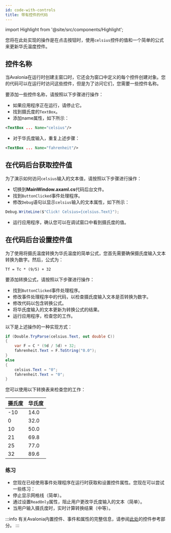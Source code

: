```yaml
---
id: code-with-controls
title: 带有控件的代码
---
```


import Highlight from '@site/src/components/Highlight';

您将在此处实现的操作是在点击按钮时，使用`celsius`控件的值和一个简单的公式来更新华氏温度控件。

## 控件名称

当Avalonia在运行时创建主窗口时，它还会为窗口中定义的每个控件创建对象。您的代码可以在运行时访问这些控件，但是为了访问它们，您需要一些控件名称。

要添加一些控件名称，请按照以下步骤进行操作：

- 如果应用程序正在运行，请停止它。
- 找到摄氏度的`TextBox`。
- 添加name属性，如下所示：

```xml
<TextBox ... Name="celsius"/>
```

- 对于华氏度输入，重复上述步骤：

```xml
<TextBox ... Name="fahrenheit"/>
```

## 在代码后台获取控件值

为了演示如何访问`celsius`输入的文本值，请按照以下步骤进行操作：

- 切换到**MainWindow.axaml.cs**代码后台文件。
- 找到`ButtonClicked`事件处理程序。
- 修改`Debug`语句以显示`celsius`输入的文本属性，如下所示：

```csharp
Debug.WriteLine($"Click! Celsius={celsius.Text}");
```

- 运行应用程序，确认您可以在调试窗口中看到摄氏度的值。

## 在代码后台设置控件值

为了使用将摄氏温度转换为华氏温度的简单公式，您首先需要确保摄氏度输入文本转换为数字。然后，公式为：

```
Tf = Tc * (9/5) + 32
```

要添加转换公式，请按照以下步骤进行操作：

- 找到`ButtonClicked`事件处理程序。
- 修改事件处理程序中的代码，以检查摄氏度输入文本是否转换为数字。
- 修改代码以包含转换公式。
- 将华氏度输入的文本更新为转换公式的结果。
- 运行应用程序，检查您的工作。

以下是上述操作的一种实现方式：

```csharp
if (Double.TryParse(celsius.Text, out double C))
{
    var F = C * (9d / 5d) + 32;
    fahrenheit.Text = F.ToString("0.0");
}
else
{
    celsius.Text = "0";
    fahrenheit.Text = "0";
}
```

您可以使用以下转换表来检查您的工作：

| 摄氏度 | 华氏度 |
| ---------- | --------- |
| -10        | 14.0      |
| 0          | 32.0      |
| 10         | 50.0      |
| 21         | 69.8      |
| 25         | 77.0      |
| 32         | 89.6      |

### 练习

- 您现在已经使用事件处理程序在运行时获取和设置控件属性。您现在可以尝试一些练习：
- 停止显示网格线（简单）。
- 通过设置`ReadOnly`属性，阻止用户更改华氏度输入的文本（简单）。
- 当用户输入摄氏度时，实时计算转换结果（中等）。

:::info
有关Avalonia内置控件、事件和属性的完整信息，请参阅[此处](../../reference/controls/)的控件参考部分。
:::
